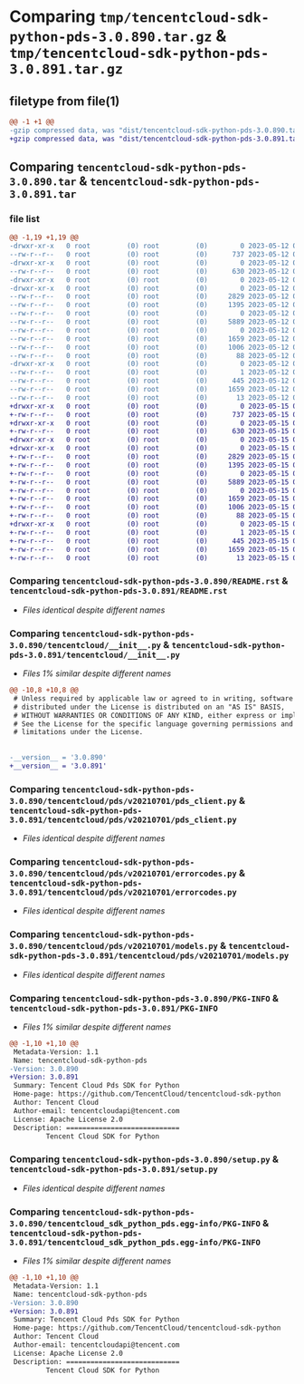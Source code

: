 # Comparing `tmp/tencentcloud-sdk-python-pds-3.0.890.tar.gz` & `tmp/tencentcloud-sdk-python-pds-3.0.891.tar.gz`

## filetype from file(1)

```diff
@@ -1 +1 @@
-gzip compressed data, was "dist/tencentcloud-sdk-python-pds-3.0.890.tar", last modified: Fri May 12 03:12:02 2023, max compression
+gzip compressed data, was "dist/tencentcloud-sdk-python-pds-3.0.891.tar", last modified: Mon May 15 04:00:18 2023, max compression
```

## Comparing `tencentcloud-sdk-python-pds-3.0.890.tar` & `tencentcloud-sdk-python-pds-3.0.891.tar`

### file list

```diff
@@ -1,19 +1,19 @@
-drwxr-xr-x   0 root         (0) root         (0)        0 2023-05-12 03:12:02.000000 tencentcloud-sdk-python-pds-3.0.890/
--rw-r--r--   0 root         (0) root         (0)      737 2023-05-12 03:12:02.000000 tencentcloud-sdk-python-pds-3.0.890/README.rst
-drwxr-xr-x   0 root         (0) root         (0)        0 2023-05-12 03:12:02.000000 tencentcloud-sdk-python-pds-3.0.890/tencentcloud/
--rw-r--r--   0 root         (0) root         (0)      630 2023-05-12 03:12:02.000000 tencentcloud-sdk-python-pds-3.0.890/tencentcloud/__init__.py
-drwxr-xr-x   0 root         (0) root         (0)        0 2023-05-12 03:12:02.000000 tencentcloud-sdk-python-pds-3.0.890/tencentcloud/pds/
-drwxr-xr-x   0 root         (0) root         (0)        0 2023-05-12 03:12:02.000000 tencentcloud-sdk-python-pds-3.0.890/tencentcloud/pds/v20210701/
--rw-r--r--   0 root         (0) root         (0)     2829 2023-05-12 03:12:02.000000 tencentcloud-sdk-python-pds-3.0.890/tencentcloud/pds/v20210701/pds_client.py
--rw-r--r--   0 root         (0) root         (0)     1395 2023-05-12 03:12:02.000000 tencentcloud-sdk-python-pds-3.0.890/tencentcloud/pds/v20210701/errorcodes.py
--rw-r--r--   0 root         (0) root         (0)        0 2023-05-12 03:12:02.000000 tencentcloud-sdk-python-pds-3.0.890/tencentcloud/pds/v20210701/__init__.py
--rw-r--r--   0 root         (0) root         (0)     5889 2023-05-12 03:12:02.000000 tencentcloud-sdk-python-pds-3.0.890/tencentcloud/pds/v20210701/models.py
--rw-r--r--   0 root         (0) root         (0)        0 2023-05-12 03:12:02.000000 tencentcloud-sdk-python-pds-3.0.890/tencentcloud/pds/__init__.py
--rw-r--r--   0 root         (0) root         (0)     1659 2023-05-12 03:12:02.000000 tencentcloud-sdk-python-pds-3.0.890/PKG-INFO
--rw-r--r--   0 root         (0) root         (0)     1006 2023-05-12 03:12:02.000000 tencentcloud-sdk-python-pds-3.0.890/setup.py
--rw-r--r--   0 root         (0) root         (0)       88 2023-05-12 03:12:02.000000 tencentcloud-sdk-python-pds-3.0.890/setup.cfg
-drwxr-xr-x   0 root         (0) root         (0)        0 2023-05-12 03:12:02.000000 tencentcloud-sdk-python-pds-3.0.890/tencentcloud_sdk_python_pds.egg-info/
--rw-r--r--   0 root         (0) root         (0)        1 2023-05-12 03:12:02.000000 tencentcloud-sdk-python-pds-3.0.890/tencentcloud_sdk_python_pds.egg-info/dependency_links.txt
--rw-r--r--   0 root         (0) root         (0)      445 2023-05-12 03:12:02.000000 tencentcloud-sdk-python-pds-3.0.890/tencentcloud_sdk_python_pds.egg-info/SOURCES.txt
--rw-r--r--   0 root         (0) root         (0)     1659 2023-05-12 03:12:02.000000 tencentcloud-sdk-python-pds-3.0.890/tencentcloud_sdk_python_pds.egg-info/PKG-INFO
--rw-r--r--   0 root         (0) root         (0)       13 2023-05-12 03:12:02.000000 tencentcloud-sdk-python-pds-3.0.890/tencentcloud_sdk_python_pds.egg-info/top_level.txt
+drwxr-xr-x   0 root         (0) root         (0)        0 2023-05-15 04:00:18.000000 tencentcloud-sdk-python-pds-3.0.891/
+-rw-r--r--   0 root         (0) root         (0)      737 2023-05-15 04:00:18.000000 tencentcloud-sdk-python-pds-3.0.891/README.rst
+drwxr-xr-x   0 root         (0) root         (0)        0 2023-05-15 04:00:18.000000 tencentcloud-sdk-python-pds-3.0.891/tencentcloud/
+-rw-r--r--   0 root         (0) root         (0)      630 2023-05-15 04:00:18.000000 tencentcloud-sdk-python-pds-3.0.891/tencentcloud/__init__.py
+drwxr-xr-x   0 root         (0) root         (0)        0 2023-05-15 04:00:18.000000 tencentcloud-sdk-python-pds-3.0.891/tencentcloud/pds/
+drwxr-xr-x   0 root         (0) root         (0)        0 2023-05-15 04:00:18.000000 tencentcloud-sdk-python-pds-3.0.891/tencentcloud/pds/v20210701/
+-rw-r--r--   0 root         (0) root         (0)     2829 2023-05-15 04:00:18.000000 tencentcloud-sdk-python-pds-3.0.891/tencentcloud/pds/v20210701/pds_client.py
+-rw-r--r--   0 root         (0) root         (0)     1395 2023-05-15 04:00:18.000000 tencentcloud-sdk-python-pds-3.0.891/tencentcloud/pds/v20210701/errorcodes.py
+-rw-r--r--   0 root         (0) root         (0)        0 2023-05-15 04:00:18.000000 tencentcloud-sdk-python-pds-3.0.891/tencentcloud/pds/v20210701/__init__.py
+-rw-r--r--   0 root         (0) root         (0)     5889 2023-05-15 04:00:18.000000 tencentcloud-sdk-python-pds-3.0.891/tencentcloud/pds/v20210701/models.py
+-rw-r--r--   0 root         (0) root         (0)        0 2023-05-15 04:00:18.000000 tencentcloud-sdk-python-pds-3.0.891/tencentcloud/pds/__init__.py
+-rw-r--r--   0 root         (0) root         (0)     1659 2023-05-15 04:00:18.000000 tencentcloud-sdk-python-pds-3.0.891/PKG-INFO
+-rw-r--r--   0 root         (0) root         (0)     1006 2023-05-15 04:00:18.000000 tencentcloud-sdk-python-pds-3.0.891/setup.py
+-rw-r--r--   0 root         (0) root         (0)       88 2023-05-15 04:00:18.000000 tencentcloud-sdk-python-pds-3.0.891/setup.cfg
+drwxr-xr-x   0 root         (0) root         (0)        0 2023-05-15 04:00:18.000000 tencentcloud-sdk-python-pds-3.0.891/tencentcloud_sdk_python_pds.egg-info/
+-rw-r--r--   0 root         (0) root         (0)        1 2023-05-15 04:00:18.000000 tencentcloud-sdk-python-pds-3.0.891/tencentcloud_sdk_python_pds.egg-info/dependency_links.txt
+-rw-r--r--   0 root         (0) root         (0)      445 2023-05-15 04:00:18.000000 tencentcloud-sdk-python-pds-3.0.891/tencentcloud_sdk_python_pds.egg-info/SOURCES.txt
+-rw-r--r--   0 root         (0) root         (0)     1659 2023-05-15 04:00:18.000000 tencentcloud-sdk-python-pds-3.0.891/tencentcloud_sdk_python_pds.egg-info/PKG-INFO
+-rw-r--r--   0 root         (0) root         (0)       13 2023-05-15 04:00:18.000000 tencentcloud-sdk-python-pds-3.0.891/tencentcloud_sdk_python_pds.egg-info/top_level.txt
```

### Comparing `tencentcloud-sdk-python-pds-3.0.890/README.rst` & `tencentcloud-sdk-python-pds-3.0.891/README.rst`

 * *Files identical despite different names*

### Comparing `tencentcloud-sdk-python-pds-3.0.890/tencentcloud/__init__.py` & `tencentcloud-sdk-python-pds-3.0.891/tencentcloud/__init__.py`

 * *Files 1% similar despite different names*

```diff
@@ -10,8 +10,8 @@
 # Unless required by applicable law or agreed to in writing, software
 # distributed under the License is distributed on an "AS IS" BASIS,
 # WITHOUT WARRANTIES OR CONDITIONS OF ANY KIND, either express or implied.
 # See the License for the specific language governing permissions and
 # limitations under the License.
 
 
-__version__ = '3.0.890'
+__version__ = '3.0.891'
```

### Comparing `tencentcloud-sdk-python-pds-3.0.890/tencentcloud/pds/v20210701/pds_client.py` & `tencentcloud-sdk-python-pds-3.0.891/tencentcloud/pds/v20210701/pds_client.py`

 * *Files identical despite different names*

### Comparing `tencentcloud-sdk-python-pds-3.0.890/tencentcloud/pds/v20210701/errorcodes.py` & `tencentcloud-sdk-python-pds-3.0.891/tencentcloud/pds/v20210701/errorcodes.py`

 * *Files identical despite different names*

### Comparing `tencentcloud-sdk-python-pds-3.0.890/tencentcloud/pds/v20210701/models.py` & `tencentcloud-sdk-python-pds-3.0.891/tencentcloud/pds/v20210701/models.py`

 * *Files identical despite different names*

### Comparing `tencentcloud-sdk-python-pds-3.0.890/PKG-INFO` & `tencentcloud-sdk-python-pds-3.0.891/PKG-INFO`

 * *Files 1% similar despite different names*

```diff
@@ -1,10 +1,10 @@
 Metadata-Version: 1.1
 Name: tencentcloud-sdk-python-pds
-Version: 3.0.890
+Version: 3.0.891
 Summary: Tencent Cloud Pds SDK for Python
 Home-page: https://github.com/TencentCloud/tencentcloud-sdk-python
 Author: Tencent Cloud
 Author-email: tencentcloudapi@tencent.com
 License: Apache License 2.0
 Description: ============================
         Tencent Cloud SDK for Python
```

### Comparing `tencentcloud-sdk-python-pds-3.0.890/setup.py` & `tencentcloud-sdk-python-pds-3.0.891/setup.py`

 * *Files identical despite different names*

### Comparing `tencentcloud-sdk-python-pds-3.0.890/tencentcloud_sdk_python_pds.egg-info/PKG-INFO` & `tencentcloud-sdk-python-pds-3.0.891/tencentcloud_sdk_python_pds.egg-info/PKG-INFO`

 * *Files 1% similar despite different names*

```diff
@@ -1,10 +1,10 @@
 Metadata-Version: 1.1
 Name: tencentcloud-sdk-python-pds
-Version: 3.0.890
+Version: 3.0.891
 Summary: Tencent Cloud Pds SDK for Python
 Home-page: https://github.com/TencentCloud/tencentcloud-sdk-python
 Author: Tencent Cloud
 Author-email: tencentcloudapi@tencent.com
 License: Apache License 2.0
 Description: ============================
         Tencent Cloud SDK for Python
```

